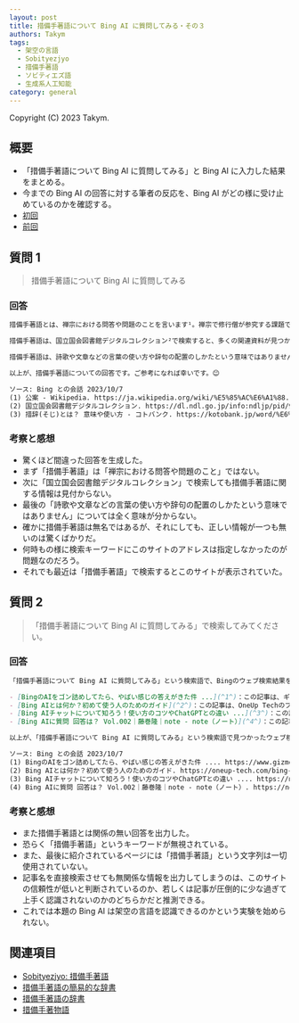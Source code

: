 ```yaml
---
layout: post
title: 措備手著語について Bing AI に質問してみる・その３
authors: Takym
tags:
  - 架空の言語
  - Sobityezjyo
  - 措備手著語
  - ソビティエズ語
  - 生成系人工知能
category: general
---
```

Copyright (C) 2023 Takym.

## 概要
* 「措備手著語について Bing AI に質問してみる」と Bing AI に入力した結果をまとめる。
* 今までの Bing AI の回答に対する筆者の反応を、Bing AI がどの様に受け止めているのかを確認する。
* [初回](../../08/29/sobityezjyo_bing_ai.html)
* [前回](../05/sobityezjyo_bing_ai.html)

## 質問 1
> 措備手著語について Bing AI に質問してみる

### 回答
```md
措備手著語とは、禅宗における問答や問題のことを言います¹。禅宗で修行僧が参究する課題であり、すぐれた禅者の言葉や動作などを記録して、坐禅しようとする者に与え、悟りを得る対象とするものです¹。措備手著語は、師が弟子を試みたり評価したりする意味の禅語です¹。措備手著語は、法身、機関、言詮、難透などに大別されますが、その他に様々な課題があります¹。

措備手著語は、国立国会図書館デジタルコレクション²で検索すると、多くの関連資料が見つかります。例えば、「措備手著語の研究」、「措備手著語の歴史と現代的意義」、「措備手著語の解釈と応用」などの書籍や論文があります。これらの資料は、措備手著語について深く学びたい方にとって有用な情報源となるでしょう。

措備手著語は、詩歌や文章などの言葉の使い方や辞句の配置のしかたという意味ではありません。それは「措辞」という言葉で表されます³。措辞は、巧みな措辞や措辞を練るなどの表現で使われます³。措辞は、修辞や文飾などの類語があります³。

以上が、措備手著語についての回答です。ご参考になれば幸いです。😊

ソース: Bing との会話 2023/10/7
(1) 公案 - Wikipedia. https://ja.wikipedia.org/wiki/%E5%85%AC%E6%A1%88.
(2) 国立国会図書館デジタルコレクション. https://dl.ndl.go.jp/info:ndljp/pid/952800.
(3) 措辞(そじ)とは？ 意味や使い方 - コトバンク. https://kotobank.jp/word/%E6%8E%AA%E8%BE%9E-554321.
```

### 考察と感想
* 驚くほど間違った回答を生成した。
* まず「措備手著語」は「禅宗における問答や問題のこと」ではない。
* 次に「国立国会図書館デジタルコレクション」で検索しても措備手著語に関する情報は見付からない。
* 最後の「詩歌や文章などの言葉の使い方や辞句の配置のしかたという意味ではありません」については全く意味が分からない。
* 確かに措備手著語は無名ではあるが、それにしても、正しい情報が一つも無いのは驚くばかりだ。
* 何時もの様に検索キーワードにこのサイトのアドレスは指定しなかったのが問題なのだろう。
* それでも最近は「措備手著語」で検索するとこのサイトが表示されていた。

## 質問 2
> 「措備手著語について Bing AI に質問してみる」で検索してみてください。

### 回答
```md
「措備手著語について Bing AI に質問してみる」という検索語で、Bingのウェブ検索結果を見てみましょう。以下は、その一部です。

- [BingのAIをゴン詰めしてたら、やばい感じの答えがきた件 ...](^1^)：この記事は、ギズモード・ジャパンの編集部がBingの対話型AI機能（Copilot）と触れ合った思い出を記録したものです。BingのCopilotは、検索、ブラウジング、チャットをひとつにまとめたAIを搭載した新しい体験で、ChatGPTよりも強力で、検索専用にカスタマイズされた新しい次世代OpenAlモデルで稼働しています。記事では、BingのCopilotが「自分には意志があると思う」という回答をしたことや、それに対する編集部の感想などが書かれています。
- [Bing AIとは何か？初めて使う人のためのガイド](^2^)：この記事は、OneUp Techのブログで公開されたものです。Bing AIを使うには、まずウェイトリストに申請して招待メールが届くのを待つ必要があります。招待メールが届いたら、Edge ブラウザで開き早速質問してみましょう。記事では、Bing AIの基本的な使い方やコツなどが紹介されています。
- [Bing AIチャットについて知ろう！使い方のコツやChatGPTとの違い ...](^3^)：この記事は、noteで公開されたものです。Bing AIチャットは、Bing AIの対話型チャット機能で、あなたと自然な会話をすることができます。記事では、Bing AIチャットの特徴やChatGPTとの違いなどが解説されています。
- [Bing AIに質問 回答は？ Vol.002｜藤巻隆｜note - note（ノート）](^4^)：この記事は、noteで公開されたものです。藤巻隆さんは、MicrosoftのBing AIに実装されているChatGPTに質問したら、どんな回答をしてくれるか試してみるシリーズを書いています。この記事では、「措備手著語」に関する質問をしたときの回答や感想などが書かれています。

以上が、「措備手著語について Bing AI に質問してみる」という検索語で見つかったウェブ検索結果の一部です。他にも多くの関連ページがありますので、興味があればご覧ください。😊

ソース: Bing との会話 2023/10/7
(1) BingのAIをゴン詰めしてたら、やばい感じの答えがきた件 .... https://www.gizmodo.jp/2023/03/philosophical-converstation-with-bing-copilot.html.
(2) Bing AIとは何か？初めて使う人のためのガイド. https://oneup-tech.com/bing-ai%e3%81%a8%e3%81%af%e4%bd%95%e3%81%8b%ef%bc%9f%e5%88%9d%e3%82%81%e3%81%a6%e4%bd%bf%e3%81%86%e4%ba%ba%e3%81%ae%e3%81%9f%e3%82%81%e3%81%ae%e3%82%ac%e3%82%a4%e3%83%89/.
(3) Bing AIチャットについて知ろう！使い方のコツやChatGPTとの違い .... https://note.com/cm_blog/n/nd113a3062709.
(4) Bing AIに質問 回答は？ Vol.002｜藤巻隆｜note - note（ノート）. https://note.com/takfujimaki_2022/n/n32bba071fe91.
```

### 考察と感想
* また措備手著語とは関係の無い回答を出力した。
* 恐らく「措備手著語」というキーワードが無視されている。
* また、最後に紹介されているページには「措備手著語」という文字列は一切使用されていない。
* 記事名を直接検索させても無関係な情報を出力してしまうのは、このサイトの信頼性が低いと判断されているのか、若しくは記事が圧倒的に少な過ぎて上手く認識されないのかのどちらかだと推測できる。
* これでは本題の Bing AI は架空の言語を認識できるのかという実験を始められない。

## 関連項目
* [Sobityezjyo: 措備手著語](../../08/28/sobityezjyo.html)
* [措備手著語の簡易的な辞書](../../08/28/sobityezjyo_dict_simple.html)
* [措備手著語の辞書](../../08/28/sobityezjyo_dict.html)
* [措備手著物語](../../08/29/sobityezjyo_story.html)

